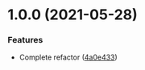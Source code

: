 # 1.0.0 (2021-05-28)


### Features

* Complete refactor ([4a0e433](https://github.com/adrenak/AirPeer/commit/4a0e43388a502bd843bd49c80cd2d81d127ea345))
